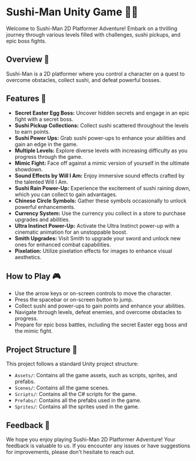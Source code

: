 # Sushi-Man Unity Game 🍣🥢

Welcome to Sushi-Man 2D Platformer Adventure! Embark on a thrilling journey through various levels filled with challenges, sushi pickups, and epic boss fights.

## Overview 🌟

Sushi-Man is a 2D platformer where you control a character on a quest to overcome obstacles, collect sushi, and defeat powerful bosses. 

## Features 🚀

- **Secret Easter Egg Boss:** Uncover hidden secrets and engage in an epic fight with a secret boss.
- **Sushi Pickup Collections:** Collect sushi scattered throughout the levels to earn points.
- **Sushi Power Ups:** Grab sushi power-ups to enhance your abilities and gain an edge in the game.
- **Multiple Levels:** Explore diverse levels with increasing difficulty as you progress through the game.
- **Mimic Fight:** Face off against a mimic version of yourself in the ultimate showdown.
- **Sound Effects by Will I Am:** Enjoy immersive sound effects crafted by the talented Will I Am.
- **Sushi Rain Power-Up:** Experience the excitement of sushi raining down, which you can collect to gain advantages.
- **Chinese Circle Symbols:** Gather these symbols occasionally to unlock powerful enhancements.
- **Currency System:** Use the currency you collect in a store to purchase upgrades and abilities.
- **Ultra Instinct Power-Up:** Activate the Ultra Instinct power-up with a cinematic animation for an unstoppable boost.
- **Smith Upgrades:** Visit Smith to upgrade your sword and unlock new ones for enhanced combat capabilities.
- **Pixelation:** Utilize pixelation effects for images to enhance visual aesthetics.

## How to Play 🎮

- Use the arrow keys or on-screen controls to move the character.
- Press the spacebar or on-screen button to jump.
- Collect sushi and power-ups to gain points and enhance your abilities.
- Navigate through levels, defeat enemies, and overcome obstacles to progress.
- Prepare for epic boss battles, including the secret Easter egg boss and the mimic fight.

## Project Structure 📁

This project follows a standard Unity project structure:

- `Assets/`: Contains all the game assets, such as scripts, sprites, and prefabs.
- `Scenes/`: Contains all the game scenes.
- `Scripts/`: Contains all the C# scripts for the game.
- `Prefabs/`: Contains all the prefabs used in the game.
- `Sprites/`: Contains all the sprites used in the game.

## Feedback 📝

We hope you enjoy playing Sushi-Man 2D Platformer Adventure! Your feedback is valuable to us. If you encounter any issues or have suggestions for improvements, please don't hesitate to reach out.
